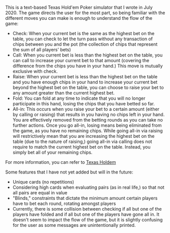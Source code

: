 This is a text-based Texas Hold'em Poker simulator that I wrote in July 2020. The game directs the user for the most part, so being familiar with the different moves you can make is enough to understand the flow of the game:
- Check: When your current bet is the same as the highest bet on the table, you can check to let the turn pass without any transaction of chips between you and the pot (the collection of chips that represent the sum of all players' bets)
- Call: When you current bet is less than the highest bet on the table, you can call to increase your current bet to that amount (covering the difference from the chips you have in your hand.) This move is mutually exclusive with check.
- Raise: When your current bet is less than the highest bet on the table and you have enough chips in your hand to increase your current bet beyond the highest bet on the table, you can choose to raise your bet to any amount greater than the current highest bet.
- Fold: You can fold at any time to indicate that you will no longer participate in this hand, losing the chips that you have betted so far.
- All-in: This occurs when you raise your bet to a certain amount (either by calling or raising) that results in you having no chips left in your hand. You are effectively removed from the betting rounds as you can take no further actions. Once you go all-in, losing means being eliminated from the game, as you have no remaining chips. While going all-in via raising will restrictively mean that you are increasing the highest bet on the table (due to the nature of raising,) going all-in via calling does not require to match the current highest bet on the table. Instead, you simply bet all of your remaining chips.

For more information, you can refer to [Texas Holdem](https://en.wikipedia.org/wiki/Texas_hold_%27em)

Some features that I have not yet added but will in the future:
- Unique cards (no repetitions)
- Considering high cards when evaluating pairs (as in real life,) so that not all pairs are equal in value
- "Blinds," constraints that dictate the minimum amount certain players have to bet each round, rotating amongst players
- Currently, there is some collision between checking if all but one of the players have folded and if all but one of the players have gone all in. It doesn't seem to impact the flow of the game, but it is slightly confusing for the user as some messages are unintentionally printed.

